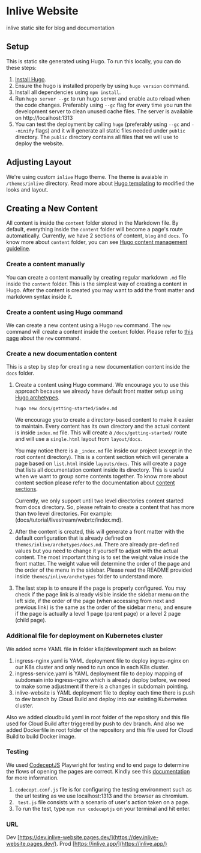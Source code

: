 # Inlive Website
inlive static site for blog and documentation

## Setup
This is static site generated using Hugo. To run this locally, you can do these steps:
1. [Install Hugo](https://gohugo.io/getting-started/installing/).
2. Ensure the hugo is installed properly by using `hugo version` command.
3. Install all dependencies using `npm install`.
4. Run `hugo server --gc` to run hugo server and enable auto reload when the code changes. Preferably using `--gc` flag for every time you run the development server to clean unused cache files. The server is available on http://localhost:1313
5. You can test the deployment by calling `hugo` (preferably using `--gc` and `--minify` flags) and it will generate all static files needed under `public` directory. The `public` directory contains all files that we will use to deploy the website.


## Adjusting Layout
We're using custom `inlive` Hugo theme. The theme is avaiable in `/themes/inlive` directory. Read more about [Hugo templating](https://gohugo.io/templates/) to modified the looks and layout.

## Creating a New Content
All content is inside the `content` folder stored in the Markdown file. By default, everything inside the `content` folder will become a page's route automatically. Currently, we have 2 sections of content, `blog` and `docs`. To know more about `content` folder, you can see [Hugo content management guideline](https://gohugo.io/content-management/).

### Create a content manually
You can create a content manually by creating regular markdown `.md` file inside the `content` folder. This is the simplest way of creating a content in Hugo. After the content is created you may want to add the front matter and markdown syntax inside it.

### Create a content using Hugo command
We can create a new content using a Hugo `new` command. The `new` command will create a content inside the `content` folder. Please refer to [this page](https://gohugo.io/commands/hugo_new/) about the `new` command.

### Create a new documentation content
This is a step by step for creating a new documentation content inside the `docs` folder.

1. Create a content using Hugo command. We encourage you to use this approach because we already have default front matter setup using [Hugo archetypes](https://gohugo.io/content-management/archetypes/).

    ```
    hugo new docs/getting-started/index.md
    ```
    We encourage you to create a directory-based content to make it easier to maintain. Every content has its own directory and the actual content is inside `index.md` file. This will create a `/docs/getting-started/` route and will use a `single.html` layout from `layout/docs`.

    You may notice there is a `_index.md` file inside our project (except in the root content directory). This is a content section which will generate a page based on `list.html` inside `layouts/docs`. This will create a page that lists all documentation content inside its directory. This is useful when we want to group some contents together. To know more about content section please refer to the documentation about [content sections](https://gohugo.io/content-management/sections/).

    Currently, we only support until two level directories content started from docs directory. So, please refrain to create a content that has more than two level directories. For example: (docs/tutorial/livestream/webrtc/index.md).

2. After the content is created, this will generate a front matter with the default configuration that is already defined on `themes/inlive/archetypes/docs.md`. There are already pre-defined values but you need to change it yourself to adjust with the actual content. The most important thing is to set the weight value inside the front matter. The weight value will determine the order of the page and the order of the menu in the sidebar. Please read the README provided inside `themes/inlive/archetypes` folder to understand more.

3. The last step is to ensure if the page is properly configured. You may check if the page link is already visible inside the sidebar menu on the left side, if the order of the page (when accessing from next and previous link) is the same as the order of the sidebar menu, and ensure if the page is actually a level 1 page (parent page) or a level 2 page (child page).

### Additional file for deployment on Kubernetes cluster
We added some YAML file in folder k8s/development such as below:
1. ingress-nginx.yaml is YAML deployment file to deploy ingres-nginx on our K8s cluster and only need to run once in each K8s cluster.
2. ingress-service.yaml is YAML deployment file to deploy mapping of subdomain into ingress-nginx which is already deploy before, we need to make some adjustment if there is a changes in subdomain pointing.
3. inlive-website is YAML deployment file to deploy each time there is push to dev branch by Cloud Build and deploy into our existing Kubernetes cluster.

Also we added cloudbuild.yaml in root folder of the repository and this file used for Cloud Build after triggered by push to dev branch. And also we added Dockerfile in root folder of the repository and this file used for Cloud Build to build Docker image.

### Testing
We used [CodeceptJS](https://codecept.io/quickstart/) Playwright for testing end to end page to determine the flows of opening the pages are correct. Kindly see this [documentation](https://codecept.io/playwright/) for more information.
1. `codecept.conf.js` file is for configuring the testing environment such as the url testing as we use localhost:1313 and the browser as chromium.
2. `_test.js` file consists with a scenario of user's action taken on a page.
3. To run the test, type `npm run codeceptjs` on your terminal and hit enter.

### URL

Dev [https://dev.inlive-website.pages.dev/](https://dev.inlive-website.pages.dev/).
Prod [https://inlive.app/](https://inlive.app/)
